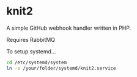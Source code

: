 # knit2

A simple GitHub webhook handler written in PHP.

Requires RabbitMQ

To setup systemd...

```bash
cd /etc/systemd/system
ln -s /your/folder/systemd/knit2.service
```
